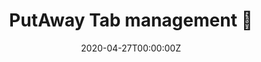---
title: PutAway Tab management 🔗
summary: A tab management `extension for Chrome` and Chromium-based browsers Made with SvelteJS. Available on [Chrome Webstore](https://chrome.google.com/webstore/detail/putaway-tab-management/fkfhaaminmefilpjiapgokmlbjfokafa). Save tabs and sessions as bookmarks all from the NewTab page.
tags:
- Web
date: "2020-04-27T00:00:00Z"

# Optional external URL for project (replaces project detail page).
external_link: https://github.com/mannprerak2/putaway
---
